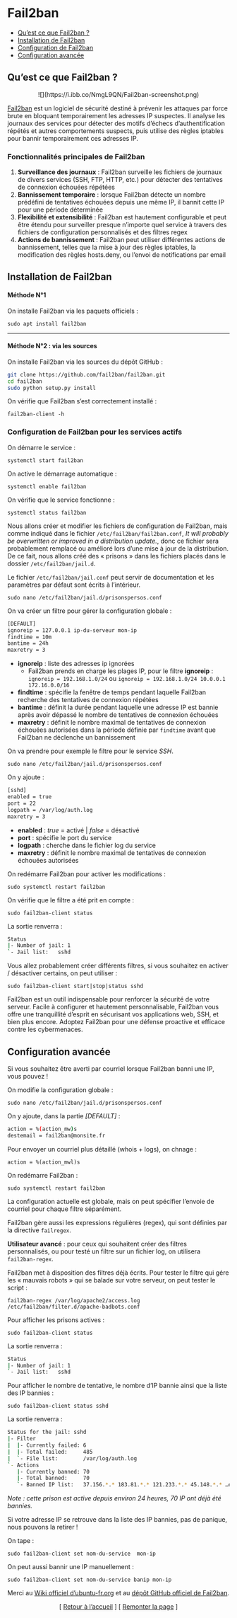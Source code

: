 # Fail2ban

- [Qu’est ce que Fail2ban ?](#quest-ce-que-fail2ban-)
- [Installation de Fail2ban](#installation-de-fail2ban)
- [Configuration de Fail2ban](#configuration-de-fail2ban-pour-les-services-actifs)
- [Configuration avancée](#configuration-avancée)

## Qu’est ce que Fail2ban ?

<p align="center">
	![](https://i.ibb.co/NmgL9QN/Fail2ban-screenshot.png)
</p>

[Fail2ban](https://github.com/fail2ban/fail2ban) est un logiciel de sécurité destiné à prévenir les attaques par force brute en bloquant temporairement les adresses IP suspectes. Il analyse les journaux des services pour détecter des motifs d’échecs d’authentification répétés et autres comportements suspects, puis utilise des règles iptables pour bannir temporairement ces adresses IP.

### Fonctionnalités principales de Fail2ban

1. **Surveillance des journaux** : Fail2ban surveille les fichiers de journaux de divers services (SSH, FTP, HTTP, etc.) pour détecter des tentatives de connexion échouées répétées
2. **Bannissement temporaire** : lorsque Fail2ban détecte un nombre prédéfini de tentatives échouées depuis une même IP, il bannit cette IP pour une période déterminée
3. **Flexibilité et extensibilité** : Fail2ban est hautement configurable et peut être étendu pour surveiller presque n’importe quel service à travers des fichiers de configuration personnalisés et des filtres regex
4. **Actions de bannissement** : Fail2ban peut utiliser différentes actions de bannissement, telles que la mise à jour des règles iptables, la modification des règles hosts.deny, ou l’envoi de notifications par email

## Installation de Fail2ban

#### Méthode N°1

On installe Fail2ban via les paquets officiels :

`sudo apt install fail2ban`

----------

#### Méthode N°2 : via les sources

On installe Fail2ban via les sources du dépôt GitHub :

```sh
git clone https://github.com/fail2ban/fail2ban.git
cd fail2ban
sudo python setup.py install
```

On vérifie que Fail2ban s’est correctement installé :

`fail2ban-client -h`

### Configuration de Fail2ban pour les services actifs

On démarre le service :

`systemctl start fail2ban`

On active le démarrage automatique :

`systemctl enable fail2ban`

On vérifie que le service fonctionne :

`systemctl status fail2ban`

Nous allons créer et modifier les fichiers de configuration de Fail2ban, mais comme indiqué dans le fichier `/etc/fail2ban/fail2ban.conf`, *It will probably be overwritten or improved in a distribution update.*, donc ce fichier sera probablement remplacé ou amélioré lors d’une mise à jour de la distribution. De ce fait, nous allons créé des « prisons » dans les fichiers placés dans le dossier `/etc/fail2ban/jail.d`.

Le fichier `/etc/fail2ban/jail.conf` peut servir de documentation et les paramètres par défaut sont écrits à l’intérieur.

`sudo nano /etc/fail2ban/jail.d/prisonspersos.conf`

On va créer un filtre pour gérer la configuration globale :

```sh
[DEFAULT]
ignoreip = 127.0.0.1 ip-du-serveur mon-ip
findtime = 10m
bantime = 24h
maxretry = 3
```

* **ignoreip** : liste des adresses ip ignorées
  * Fail2ban prends en charge les plages IP, pour le filtre **ignoreip** : `ignoreip = 192.168.1.0/24` ou `ignoreip = 192.168.1.0/24 10.0.0.1 172.16.0.0/16`
* **findtime** : spécifie la fenêtre de temps pendant laquelle Fail2ban recherche des tentatives de connexion répétées
* **bantime** : définit la durée pendant laquelle une adresse IP est bannie après avoir dépassé le nombre de tentatives de connexion échouées
* **maxretry** : définit le nombre maximal de tentatives de connexion échouées autorisées dans la période définie par `findtime` avant que Fail2ban ne déclenche un bannissement

On va prendre pour exemple le filtre pour le service *SSH*.

`sudo nano /etc/fail2ban/jail.d/prisonspersos.conf`

On y ajoute :

```sh
[sshd]
enabled = true
port = 22
logpath = /var/log/auth.log
maxretry = 3
```

* **enabled** : *true* = activé | *false* = désactivé
* **port** : spécifie le port du service
* **logpath** : cherche dans le fichier log du service
* **maxretry** : définit le nombre maximal de tentatives de connexion échouées autorisées

On redémarre Fail2ban pour activer les modifications :

`sudo systemctl restart fail2ban`

On vérifie que le filtre a été prit en compte :

`sudo fail2ban-client status`

La sortie renverra :

```sh
Status
|- Number of jail: 1
`- Jail list:   sshd
```

Vous allez probablement créer différents filtres, si vous souhaitez en activer / désactiver certains, on peut utiliser :

`sudo fail2ban-client start|stop|status sshd`

Fail2ban est un outil indispensable pour renforcer la sécurité de votre serveur. Facile à configurer et hautement personnalisable, Fail2ban vous offre une tranquillité d’esprit en sécurisant vos applications web, SSH, et bien plus encore. Adoptez Fail2ban pour une défense proactive et efficace contre les cybermenaces.

## Configuration avancée

Si vous souhaitez être averti par courriel lorsque Fail2ban banni une IP, vous pouvez !

On modifie la configuration globale :

`sudo nano /etc/fail2ban/jail.d/prisonspersos.conf`

On y ajoute, dans la partie *[DEFAULT]* :

```sh
action = %(action_mw)s
destemail = fail2ban@monsite.fr
```

Pour envoyer un courriel plus détaillé (whois + logs), on chnage :

`action = %(action_mwl)s`

On redémarre Fail2ban :

`sudo systemctl restart fail2ban`

La configuration actuelle est globale, mais on peut spécifier l’envoie de courriel pour chaque filtre séparément.

Fail2ban gère aussi les expressions régulières (regex), qui sont définies par la directive `failregex`.

**Utilisateur avancé** : pour ceux qui souhaitent créer des filtres personnalisés, ou pour testé un filtre sur un fichier log, on utilisera `fail2ban-regex`.

Fail2ban met à disposition des filtres déjà écrits. Pour tester le filtre qui gére les « mauvais robots » qui se balade sur votre serveur, on peut tester le script :

`fail2ban-regex /var/log/apache2/access.log /etc/fail2ban/filter.d/apache-badbots.conf`

Pour afficher les prisons actives :

`sudo fail2ban-client status`

La sortie renverra :

```sh
Status
|- Number of jail: 1
`- Jail list:   sshd
```

Pour afficher le nombre de tentative, le nombre d’IP bannie ainsi que la liste des IP bannies :

`sudo fail2ban-client status sshd`

La sortie renverra :

```sh
Status for the jail: sshd
|- Filter
|  |- Currently failed: 6
|  |- Total failed:     485
|  `- File list:        /var/log/auth.log
`- Actions
   |- Currently banned: 70
   |- Total banned:     70
   `- Banned IP list:   37.156.*.* 183.81.*.* 121.233.*.* 45.148.*.* …etc
```

*Note : cette prison est active depuis environ 24 heures, 70 IP ont déjà été bannies.*

Si votre adresse IP se retrouve dans la liste des IP bannies, pas de panique, nous pouvons la retirer !

On tape :

`sudo fail2ban-client set nom-du-service  mon-ip`

On peut aussi bannir une IP manuellement :

`sudo fail2ban-client set nom-du-service banip mon-ip`

Merci au [Wiki officiel d’ubuntu-fr.org](https://doc.ubuntu-fr.org/fail2ban) et au [dépôt GitHub officiel de Fail2ban](https://github.com/Sean-Der/fail2web).

<p align="center">
  [ <a href="README.md">Retour à l’accueil</a> ]
  [ <a href="#fail2ban">Remonter la page</a> ]
</p>
